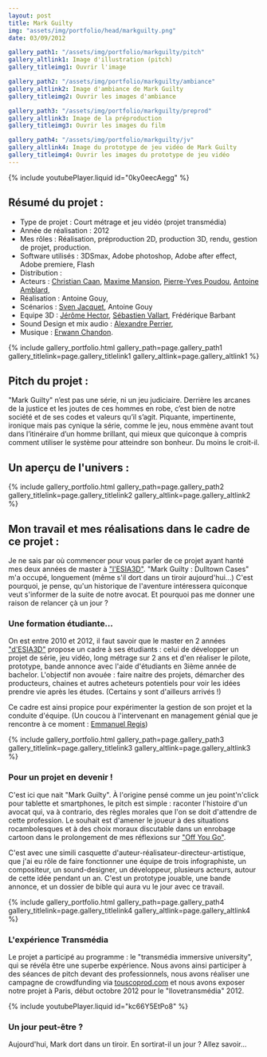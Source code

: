 ```yaml
---
layout: post
title: Mark Guilty
img: "assets/img/portfolio/head/markguilty.png"
date: 03/09/2012

gallery_path1: "/assets/img/portfolio/markguilty/pitch"
gallery_altlink1: Image d'illustration (pitch)
gallery_titleimg1: Ouvrir l'image

gallery_path2: "/assets/img/portfolio/markguilty/ambiance"
gallery_altlink2: Image d'ambiance de Mark Guilty
gallery_titleimg2: Ouvrir les images d'ambiance

gallery_path3: "/assets/img/portfolio/markguilty/preprod"
gallery_altlink3: Image de la préproduction
gallery_titleimg3: Ouvrir les images du film

gallery_path4: "/assets/img/portfolio/markguilty/jv"
gallery_altlink4: Image du prototype de jeu vidéo de Mark Guilty
gallery_titleimg4: Ouvrir les images du prototype de jeu vidéo
---
```


{% include youtubePlayer.liquid id="0ky0eecAegg" %}  

## Résumé du projet :
  - Type de projet : Court métrage et jeu vidéo (projet transmédia)
  - Année de réalisation : 2012
  - Mes rôles : Réalisation, préproduction 2D, production 3D, rendu, gestion de projet, production.
  - Software utilisés : 3DSmax, Adobe photoshop, Adobe after effect, Adobe premiere, Flash
  - Distribution :
   - Acteurs : [Christian Caan]({{site.data.links.christancaan}}), [Maxime Mansion]({{site.data.links.maximemansion}}), [Pierre-Yves Poudou]({{site.data.links.pierreyvespoudou}}), [Antoine Amblard]({{site.data.links.antoineamblard}}),
   - Réalisation : Antoine Gouy,
   - Scénarios : [Sven Jacquet]({{site.data.links.svenjacquet}}), Antoine Gouy
   - Equipe 3D : [Jérôme Hector]({{site.data.links.jeromehector}}), [Sébastien Vallart]({{site.data.links.sebastienvallart}}), Frédérique Barbant
   - Sound Design et mix audio : [Alexandre Perrier]({{site.data.links.alexandreperrier}}),
   - Musique : [Erwann Chandon]({{site.data.links.erwannchandon}}).
   
{% include gallery_portfolio.html gallery_path=page.gallery_path1 gallery_titlelink=page.gallery_titlelink1 gallery_altlink=page.gallery_altlink1  %}

## Pitch du projet :
"Mark Guilty" n’est pas une série, ni un jeu judiciaire. Derrière les arcanes de la justice et les joutes de ces hommes en robe, c’est bien de notre société et de ses codes et valeurs qu’il s’agit. Piquante, impertinente, ironique mais pas cynique la série, comme le jeu, nous emmène avant tout dans l’itinéraire d’un homme brillant, qui mieux que quiconque à compris comment utiliser le système pour atteindre son bonheur. Du moins le croit-il.

## Un aperçu de l'univers :
{% include gallery_portfolio.html gallery_path=page.gallery_path2 gallery_titlelink=page.gallery_titlelink2 gallery_altlink=page.gallery_altlink2 %}

## Mon travail et mes réalisations dans le cadre de ce projet :
Je ne sais par où commencer pour vous parler de ce projet ayant hanté mes deux années de master à ["l'ESIA3D"]({{site.data.links.esia3d}}). "Mark Guilty : Dulltown Cases" m'a occupé, longuement (même s'il dort dans un tiroir aujourd'hui...) C'est pourquoi, je pense, qu'un historique de l'aventure intéressera quiconque veut s'informer de la suite de notre avocat. Et pourquoi pas me donner une raison de relancer çà un jour ?

### Une formation étudiante...
On est entre 2010 et 2012, il faut savoir que le master en 2 années ["d'ESIA3D"]({{site.data.links.esia3d}}) propose un cadre à ses étudiants : celui de développer un projet de série, jeu vidéo, long métrage sur 2 ans et d'en réaliser le pilote, prototype, bande annonce avec l'aide d'étudiants en 3ième année de bachelor. L'objectif non avouée : faire naitre des projets, démarcher des producteurs, chaines et autres acheteurs potentiels pour voir les idées prendre vie après les études. (Certains y sont d'ailleurs arrivés !)

Ce cadre est ainsi propice pour expérimenter la gestion de son projet et la conduite d'équipe. 
(Un coucou à l'intervenant en management génial que je rencontre à ce moment : [Emmanuel Regis]({{site.data.links.emmanuelregis}}))

{% include gallery_portfolio.html gallery_path=page.gallery_path3 gallery_titlelink=page.gallery_titlelink3 gallery_altlink=page.gallery_altlink3 %}

### Pour un projet en devenir !
C'est ici que nait "Mark Guilty". À l'origine pensé comme un jeu point'n'click pour tablette et smartphones, le pitch est simple : raconter l'histoire d'un avocat qui, va à contrario, des règles morales que l'on se doit d'attendre de cette profession. 
Le souhait est d'amener le joueur à des situations rocambolesques et à des choix moraux discutable dans un enrobage cartoon dans le prolongement de mes réflexions sur ["Off You Go"](/portfolio/off-you-go). 

C'est avec une simili casquette d'auteur-réalisateur-directeur-artistique, que j'ai eu rôle de faire fonctionner une équipe de trois infographiste, un compositeur, un sound-designer, un développeur, plusieurs acteurs, autour de cette idée pendant un an. C'est un prototype jouable, une bande annonce, et un dossier de bible qui aura vu le jour avec ce travail.

{% include gallery_portfolio.html gallery_path=page.gallery_path4 gallery_titlelink=page.gallery_titlelink4 gallery_altlink=page.gallery_altlink4  %}

### L'expérience Transmédia
Le projet a participé au programme : le "transmédia immersive university", qui se révéla être une superbe expérience. Nous avons ainsi participer à des séances de pitch devant des professionnels, nous avons réaliser une campagne de crowdfunding via [touscoprod.com](https://www.touscoprod.com/) et nous avons exposer notre projet à Paris, début octobre 2012 pour le "Ilovetransmédia" 2012.

{% include youtubePlayer.liquid id="kc66Y5EtPo8" %}

### Un jour peut-être ?
Aujourd'hui, Mark dort dans un tiroir. En sortirat-il un jour ? Allez savoir...


